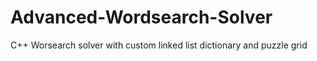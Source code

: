 # Advanced-Wordsearch-Solver
C++ Worsearch solver with custom linked list dictionary and puzzle grid
